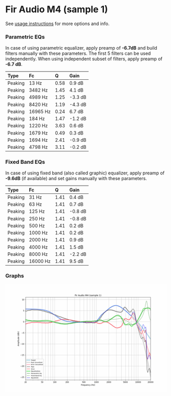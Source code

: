 # Fir Audio M4 (sample 1)
See [usage instructions](https://github.com/jaakkopasanen/AutoEq#usage) for more options and info.

### Parametric EQs
In case of using parametric equalizer, apply preamp of **-6.7dB** and build filters manually
with these parameters. The first 5 filters can be used independently.
When using independent subset of filters, apply preamp of **-6.7 dB**.

| Type    | Fc       |    Q | Gain    |
|:--------|:---------|:-----|:--------|
| Peaking | 13 Hz    | 0.58 | 0.9 dB  |
| Peaking | 3482 Hz  | 1.45 | 4.1 dB  |
| Peaking | 4989 Hz  | 1.25 | -3.3 dB |
| Peaking | 8420 Hz  | 1.19 | -4.3 dB |
| Peaking | 16965 Hz | 0.24 | 6.7 dB  |
| Peaking | 184 Hz   | 1.47 | -1.2 dB |
| Peaking | 1220 Hz  | 3.63 | 0.6 dB  |
| Peaking | 1679 Hz  | 0.49 | 0.3 dB  |
| Peaking | 1694 Hz  | 2.41 | -0.9 dB |
| Peaking | 4798 Hz  | 3.11 | -0.2 dB |

### Fixed Band EQs
In case of using fixed band (also called graphic) equalizer, apply preamp of **-9.6dB**
(if available) and set gains manually with these parameters.

| Type    | Fc       |    Q | Gain    |
|:--------|:---------|:-----|:--------|
| Peaking | 31 Hz    | 1.41 | 0.4 dB  |
| Peaking | 63 Hz    | 1.41 | 0.7 dB  |
| Peaking | 125 Hz   | 1.41 | -0.8 dB |
| Peaking | 250 Hz   | 1.41 | -0.8 dB |
| Peaking | 500 Hz   | 1.41 | 0.2 dB  |
| Peaking | 1000 Hz  | 1.41 | 0.2 dB  |
| Peaking | 2000 Hz  | 1.41 | 0.9 dB  |
| Peaking | 4000 Hz  | 1.41 | 1.5 dB  |
| Peaking | 8000 Hz  | 1.41 | -2.2 dB |
| Peaking | 16000 Hz | 1.41 | 9.5 dB  |

### Graphs
![](./Fir%20Audio%20M4%20(sample%201).png)